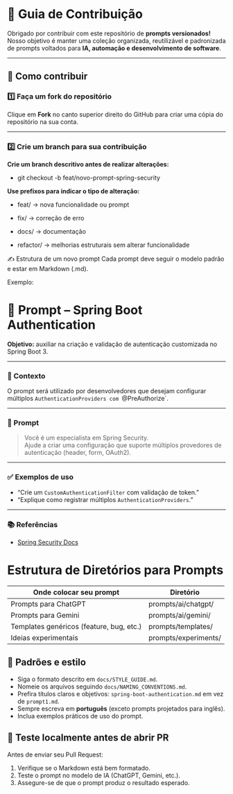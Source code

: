 # 🤝 Guia de Contribuição

Obrigado por contribuir com este repositório de **prompts versionados!**  
Nosso objetivo é manter uma coleção organizada, reutilizável e padronizada de prompts voltados para **IA, automação e desenvolvimento de software**.

---

## 🧩 Como contribuir

### 1️⃣ Faça um fork do repositório
Clique em **Fork** no canto superior direito do GitHub para criar uma cópia do repositório na sua conta.

---

### 2️⃣ Crie um branch para sua contribuição
**Crie um branch descritivo antes de realizar alterações:**

- git checkout -b feat/novo-prompt-spring-security

**Use prefixos para indicar o tipo de alteração:**

 - feat/ → nova funcionalidade ou prompt

- fix/ → correção de erro

- docs/ → documentação

- refactor/ → melhorias estruturais sem alterar funcionalidade

✍️ Estrutura de um novo prompt Cada prompt deve seguir o modelo padrão e estar em Markdown (.md).

Exemplo:

# 🧩 Prompt – Spring Boot Authentication

**Objetivo:** auxiliar na criação e validação de autenticação customizada no Spring Boot 3.

---

### 🎯 Contexto
O prompt será utilizado por desenvolvedores que desejam configurar múltiplos `AuthenticationProviders com `@PreAuthorize`.

---

### 💬 Prompt
> Você é um especialista em Spring Security.  
> Ajude a criar uma configuração que suporte múltiplos provedores de autenticação (header, form, OAuth2).

---

### ✅ Exemplos de uso
- “Crie um `CustomAuthenticationFilter` com validação de token.”
- “Explique como registrar múltiplos `AuthenticationProviders`.”

---

### 📚 Referências
- [Spring Security Docs](https://docs.spring.io/spring-security/)

# Estrutura de Diretórios para Prompts

|  Onde colocar seu prompt                     | Diretório                      |
|-----------------------------------------------|--------------------------------|
| Prompts para ChatGPT                           | prompts/ai/chatgpt/            |
| Prompts para Gemini                            | prompts/ai/gemini/             |
| Templates genéricos (feature, bug, etc.)      | prompts/templates/             |
| Ideias experimentais                           | prompts/experiments/           |

## 🧱 Padrões e estilo
- Siga o formato descrito em `docs/STYLE_GUIDE.md`.
- Nomeie os arquivos seguindo `docs/NAMING_CONVENTIONS.md`.
- Prefira títulos claros e objetivos: `spring-boot-authentication.md` em vez de `prompt1.md`.
- Sempre escreva em **português** (exceto prompts projetados para inglês).
- Inclua exemplos práticos de uso do prompt.

## 📝 Teste localmente antes de abrir PR
Antes de enviar seu Pull Request:

1. Verifique se o Markdown está bem formatado.
2. Teste o prompt no modelo de IA (ChatGPT, Gemini, etc.).
3. Assegure-se de que o prompt produz o resultado esperado.
